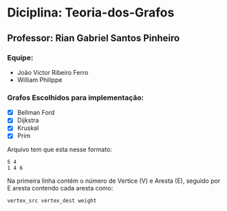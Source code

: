 # Diciplina: Teoria-dos-Grafos
## Professor: Rian Gabriel Santos Pinheiro
### Equipe:
- João Victor Ribeiro Ferro
-  William Philippe

### Grafos Escolhidos para implementação:
- [x] Bellman Ford
- [x] Dijkstra
- [x] Kruskal
- [x] Prim

Arquivo tem que esta nesse formato:
```
5 4
1 4 6
```
Na primeira linha contém o número de Vertice (V) e Aresta (E), 
seguido por E aresta contendo cada aresta como:

`vertex_src vertex_dest weight`

